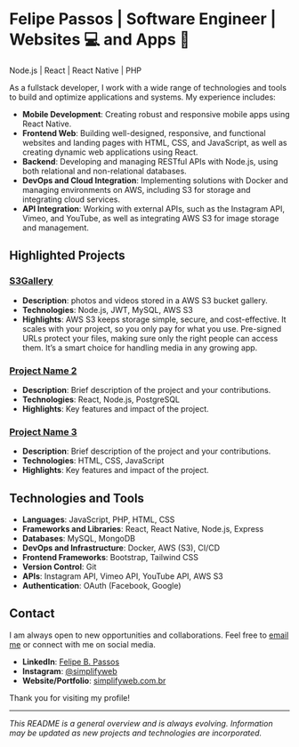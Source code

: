 # **Felipe Passos | Software Engineer | Websites 💻 and Apps 📱**
Node.js | React | React Native | PHP

As a fullstack developer, I work with a wide range of technologies and tools to build and optimize applications and systems. My experience includes:

- **Mobile Development**: Creating robust and responsive mobile apps using React Native.
- **Frontend Web**: Building well-designed, responsive, and functional websites and landing pages with HTML, CSS, and JavaScript, as well as creating dynamic web applications using React.
- **Backend**: Developing and managing RESTful APIs with Node.js, using both relational and non-relational databases.
- **DevOps and Cloud Integration**: Implementing solutions with Docker and managing environments on AWS, including S3 for storage and integrating cloud services.
- **API Integration**: Working with external APIs, such as the Instagram API, Vimeo, and YouTube, as well as integrating AWS S3 for image storage and management.

## Highlighted Projects

### [S3Gallery](https://github.com/felipebpassos/S3Gallery)
- **Description**: photos and videos stored in a AWS S3 bucket gallery.
- **Technologies**: Node.js, JWT, MySQL, AWS S3
- **Highlights**: AWS S3 keeps storage simple, secure, and cost-effective. It scales with your project, so you only pay for what you use. Pre-signed URLs protect your files, making sure only the right people can access them. It’s a smart choice for handling media in any growing app.

### [Project Name 2](link-to-repository)
- **Description**: Brief description of the project and your contributions.
- **Technologies**: React, Node.js, PostgreSQL
- **Highlights**: Key features and impact of the project.

### [Project Name 3](link-to-repository)
- **Description**: Brief description of the project and your contributions.
- **Technologies**: HTML, CSS, JavaScript
- **Highlights**: Key features and impact of the project.

## Technologies and Tools

- **Languages**: JavaScript, PHP, HTML, CSS
- **Frameworks and Libraries**: React, React Native, Node.js, Express
- **Databases**: MySQL, MongoDB 
- **DevOps and Infrastructure**: Docker, AWS (S3), CI/CD
- **Frontend Frameworks**: Bootstrap, Tailwind CSS
- **Version Control**: Git
- **APIs**: Instagram API, Vimeo API, YouTube API, AWS S3
- **Authentication**: OAuth (Facebook, Google)

## Contact

I am always open to new opportunities and collaborations. Feel free to [email me](mailto:contato@simplifyweb.com.br) or connect with me on social media.

- **LinkedIn**: [Felipe B. Passos](https://www.linkedin.com/in/felipe-b-passos-70a075138/)
- **Instagram**: [@simplifyweb](https://www.instagram.com/simplifyweb/)
- **Website/Portfolio**: [simplifyweb.com.br](https://simplifyweb.com.br/)

Thank you for visiting my profile!

---

*This README is a general overview and is always evolving. Information may be updated as new projects and technologies are incorporated.*

